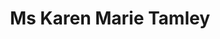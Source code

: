 ---
layout: layouts/profile.liquid
title: Ms Karen Marie Tamley
id: ms_karen_marie_tamley
prefix: Ms
first: Karen
middle: Marie
last: Tamley
suffix: 
currentTitle: President and CEO
currentOrg: Access Living
bio: https&#58;//accessliving.org/newsroom/teammember/karen-tamley/<br /><br />In March 2020, Karen Tamley became the new President and CEO of Access Living, a Chicago-based service and advocacy non-profit organization for people with disabilities. In her new role, Karen has returned to her roots, having served in multiple positions at Access Living from 1996 to 2005, under Access Living’s founding CEO Marca Bristo. <br /><br />Prior to becoming Access Living’s CEO, Karen served three Chicago Mayors as Commissioner of the Mayor’s Office for People with Disabilities. As Commissioner, Karen advanced accessibility and disability inclusion in the areas of transportation, city infrastructure, technology, emergency planning, education, and employment and oversaw the delivery of direct services to thousands of Chicago’s disabled youth and adults. In 2015, Karen received the Motorola Solutions Excellence in Public Service Award from the Civic Federation, which recognizes a non-elected government official for having an extraordinary impact on the quality of state and local government services in Illinois.<br /><br />In 2016, President Obama appointed Karen to serve on the United States Access Board, which develops national accessibility guidelines and standards, and she was elected as Chair in 2019. Most recently, Karen served as a member of the Biden-Harris Presidential Transition team.<br /><br />Over the past two decades, Tamley has served on a wide variety of government and nonprofit community boards at the national, state and local level, including Pace Suburban Bus, Dare2Tri and Kohl’s Children’s Museum. In 2015, she received the Distinguished Fellow award from Leadership Greater Chicago. <br /><br />Karen is a graduate of the University of California, Berkeley. She lives in Chicago with her husband, Kevin Irvine, and their teenage daughter. All three have disabilities themselves and are actively involved in disability advocacy locally and nationally.
linkedin: https://www.linkedin.com/in/karentamley
tiktok: 
twitter: https://twitter.com/karentamley?s=21&t=qF0byOLZ_kdzZwxg8fxz2A
aboutme: 
insta: https://www.instagram.com/accounts/login/?next=/karentamley/
orgURL: https://Accessliving.org
snapchat: 
personalURL: 
smallHeadshotURL: assets/images/headshots/
originalHeadshotURL: assets/images/headshots/
tags-experience: 
tags-current-industries: 
 - Cultural Institution
 - Government
 - Service-Providing Industries
 - Social Assistance
 - Technology
tags-current-position: 
 - CEO / Chief Executive Officer
tags-past-industries: 
 - Civic/Public Policy
 - Government
 - Museums, Historical Sites, and Similar Institutions
 - Social Assistance
 - Technology
tags-past-position: 
 - CEO / Chief Executive Officer
 - Chairman
 - Founder
tags-current-board-service: 
    - Nonprofit
tags-past-board-service: 
    - Nonprofit
boards-current-corporate-private: 
boards-current-corporate-public: 
boards-current-nonprofit: 
 - Forefront, Board Member
 - DisabilityLead, Board Member
boards-current-privateequity: 
boards-current-spac: 
boards-current-vc: 
boards-past-corporate-private: 
boards-past-corporate-public: 
boards-past-nonprofit: 
 - Kohl's Children's Museum, Board of Trustees
 - Dare2Tri, Board Member
 - Meals on Wheels, Board Member, Executive Committee
 - Chicago Community Trust, Disabilities Fund, Co-Chair
boards-past-privateequity: 
boards-past-spac: 
boards-past-vc: 
---